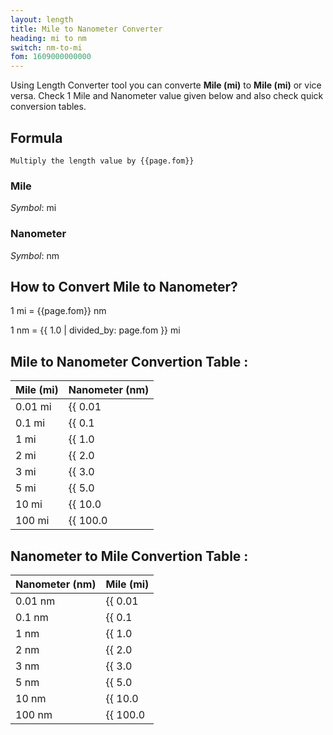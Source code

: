 ```yaml
---
layout: length
title: Mile to Nanometer Converter
heading: mi to nm
switch: nm-to-mi
fom: 1609000000000
---
```


Using Length Converter tool you can converte **Mile (mi)** to **Mile (mi)** or vice versa. Check 1 Mile and Nanometer value given below and also check quick conversion tables.

## Formula
`Multiply the length value by {{page.fom}}`

### Mile
*Symbol*: mi

### Nanometer
*Symbol*: nm

## How to Convert Mile to Nanometer?
1 mi = {{page.fom}} nm

1 nm = {{ 1.0 | divided_by: page.fom }} mi

## Mile to Nanometer Convertion Table :

| Mile (mi) | Nanometer (nm) |
| ---- | ---- |
| 0.01 mi | {{ 0.01 | times: page.fom | round: 12 }} nm |
| 0.1 mi | {{ 0.1 | times: page.fom | round: 12 }} nm |
| 1 mi | {{ 1.0 | times: page.fom | round: 12 }} nm |
| 2 mi | {{ 2.0 | times: page.fom | round: 12 }} nm |
| 3 mi | {{ 3.0 | times: page.fom | round: 12 }} nm |
| 5 mi | {{ 5.0 | times: page.fom | round: 12 }} nm |
| 10 mi | {{ 10.0 | times: page.fom | round: 12 }} nm |
| 100 mi | {{ 100.0 | times: page.fom | round: 12 }} nm |

## Nanometer to Mile Convertion Table :

| Nanometer (nm) | Mile (mi) |
| ---- | ---- |
| 0.01 nm | {{ 0.01 | divided_by: page.fom | round: 12 }} mi |
| 0.1 nm | {{ 0.1 | divided_by: page.fom | round: 12 }} mi |
| 1 nm | {{ 1.0 | divided_by: page.fom | round: 12 }} mi |
| 2 nm | {{ 2.0 | divided_by: page.fom | round: 12 }} mi |
| 3 nm | {{ 3.0 | divided_by: page.fom | round: 12 }} mi |
| 5 nm | {{ 5.0 | divided_by: page.fom | round: 12 }} mi |
| 10 nm | {{ 10.0 | divided_by: page.fom | round: 12 }} mi |
| 100 nm | {{ 100.0 | divided_by: page.fom | round: 12 }} mi |

<script>
selectInput[9].selected = true
selectOutput[0].selected = true
</script>
